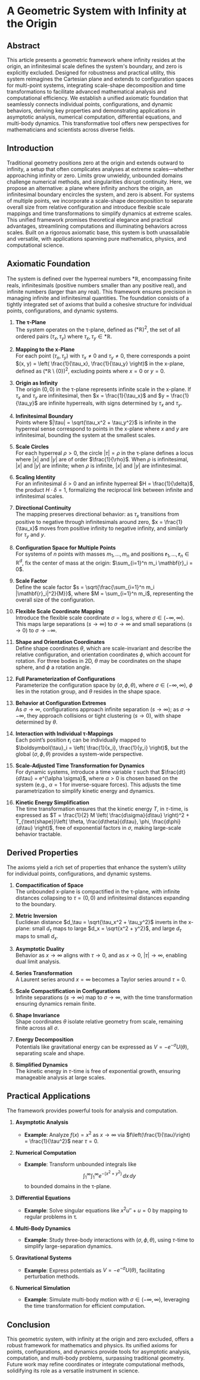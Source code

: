 # A Geometric System with Infinity at the Origin

## Abstract
This article presents a geometric framework where infinity resides at the origin, an infinitesimal scale defines the system's boundary, and zero is explicitly excluded. Designed for robustness and practical utility, this system reimagines the Cartesian plane and extends to configuration spaces for multi-point systems, integrating scale-shape decomposition and time transformations to facilitate advanced mathematical analysis and computational efficiency. We establish a unified axiomatic foundation that seamlessly connects individual points, configurations, and dynamic behaviors, deriving key properties and demonstrating applications in asymptotic analysis, numerical computation, differential equations, and multi-body dynamics. This transformative tool offers new perspectives for mathematicians and scientists across diverse fields.

## Introduction
Traditional geometry positions zero at the origin and extends outward to infinity, a setup that often complicates analyses at extreme scales—whether approaching infinity or zero. Limits grow unwieldy, unbounded domains challenge numerical methods, and singularities disrupt continuity. Here, we propose an alternative: a plane where infinity anchors the origin, an infinitesimal boundary encircles the system, and zero is absent. For systems of multiple points, we incorporate a scale-shape decomposition to separate overall size from relative configuration and introduce flexible scale mappings and time transformations to simplify dynamics at extreme scales. This unified framework promises theoretical elegance and practical advantages, streamlining computations and illuminating behaviors across scales. Built on a rigorous axiomatic base, this system is both unassailable and versatile, with applications spanning pure mathematics, physics, and computational science.

## Axiomatic Foundation
The system is defined over the hyperreal numbers $*\mathbb{R}$, encompassing finite reals, infinitesimals (positive numbers smaller than any positive real), and infinite numbers (larger than any real). This framework ensures precision in managing infinite and infinitesimal quantities. The foundation consists of a tightly integrated set of axioms that build a cohesive structure for individual points, configurations, and dynamic systems.

1. **The τ-Plane**  
   The system operates on the τ-plane, defined as $(*\mathbb{R})^2$, the set of all ordered pairs $(\tau_x, \tau_y)$ where $\tau_x, \tau_y \in *\mathbb{R}$.

2. **Mapping to the x-Plane**  
   For each point $(\tau_x, \tau_y)$ with $\tau_x \neq 0$ and $\tau_y \neq 0$, there corresponds a point $(x, y) = \left( \frac{1}{\tau_x}, \frac{1}{\tau_y} \right)$ in the x-plane, defined as $(*\mathbb{R} \setminus \{0\})^2$, excluding points where $x = 0$ or $y = 0$.

3. **Origin as Infinity**  
   The origin $(0,0)$ in the τ-plane represents infinite scale in the x-plane. If $\tau_x$ and $\tau_y$ are infinitesimal, then $x = \frac{1}{\tau_x}$ and $y = \frac{1}{\tau_y}$ are infinite hyperreals, with signs determined by $\tau_x$ and $\tau_y$.

4. **Infinitesimal Boundary**  
   Points where $|\tau| = \sqrt{\tau_x^2 + \tau_y^2}$ is infinite in the hyperreal sense correspond to points in the x-plane where $x$ and $y$ are infinitesimal, bounding the system at the smallest scales.

5. **Scale Circles**  
   For each hyperreal $\rho > 0$, the circle $|\tau| = \rho$ in the τ-plane defines a locus where $|x|$ and $|y|$ are of order $\frac{1}{\rho}$. When $\rho$ is infinitesimal, $|x|$ and $|y|$ are infinite; when $\rho$ is infinite, $|x|$ and $|y|$ are infinitesimal.

6. **Scaling Identity**  
   For an infinitesimal $\delta > 0$ and an infinite hyperreal $H = \frac{1}{\delta}$, the product $H \cdot \delta = 1$, formalizing the reciprocal link between infinite and infinitesimal scales.

7. **Directional Continuity**  
   The mapping preserves directional behavior: as $\tau_x$ transitions from positive to negative through infinitesimals around zero, $x = \frac{1}{\tau_x}$ moves from positive infinity to negative infinity, and similarly for $\tau_y$ and $y$.

8. **Configuration Space for Multiple Points**  
   For systems of $n$ points with masses $m_1, \dots, m_n$ and positions $\mathbf{r}_1, \dots, \mathbf{r}_n \in \mathbb{R}^d$, fix the center of mass at the origin: $\sum_{i=1}^n m_i \mathbf{r}_i = 0$.

9. **Scale Factor**  
   Define the scale factor $s = \sqrt{\frac{\sum_{i=1}^n m_i |\mathbf{r}_i|^2}{M}}$, where $M = \sum_{i=1}^n m_i$, representing the overall size of the configuration.

10. **Flexible Scale Coordinate Mapping**  
    Introduce the flexible scale coordinate $\sigma = \log s$, where $\sigma \in (-\infty, \infty)$. This maps large separations ($s \to \infty$) to $\sigma \to \infty$ and small separations ($s \to 0$) to $\sigma \to -\infty$.

11. **Shape and Orientation Coordinates**  
    Define shape coordinates $\theta$, which are scale-invariant and describe the relative configuration, and orientation coordinates $\phi$, which account for rotation. For three bodies in 2D, $\theta$ may be coordinates on the shape sphere, and $\phi$ a rotation angle.

12. **Full Parameterization of Configurations**  
    Parameterize the configuration space by $(\sigma, \phi, \theta)$, where $\sigma \in (-\infty, \infty)$, $\phi$ lies in the rotation group, and $\theta$ resides in the shape space.

13. **Behavior at Configuration Extremes**  
    As $\sigma \to \infty$, configurations approach infinite separation ($s \to \infty$); as $\sigma \to -\infty$, they approach collisions or tight clustering ($s \to 0$), with shape determined by $\theta$.

14. **Interaction with Individual τ-Mappings**  
    Each point’s position $\mathbf{r}_i$ can be individually mapped to $\boldsymbol{\tau}_i = \left( \frac{1}{x_i}, \frac{1}{y_i} \right)$, but the global $(\sigma, \phi, \theta)$ provides a system-wide perspective.

15. **Scale-Adjusted Time Transformation for Dynamics**  
    For dynamic systems, introduce a time variable $\tau$ such that $\frac{dt}{d\tau} = e^{\alpha \sigma}$, where $\alpha > 0$ is chosen based on the system (e.g., $\alpha = 1$ for inverse-square forces). This adjusts the time parametrization to simplify kinetic energy and dynamics.

16. **Kinetic Energy Simplification**  
    The time transformation ensures that the kinetic energy $T$, in $\tau$-time, is expressed as $T = \frac{1}{2} M \left( \frac{d\sigma}{d\tau} \right)^2 + T_{\text{shape}}\left( \theta, \frac{d\theta}{d\tau}, \phi, \frac{d\phi}{d\tau} \right)$, free of exponential factors in $\sigma$, making large-scale behavior tractable.

## Derived Properties
The axioms yield a rich set of properties that enhance the system’s utility for individual points, configurations, and dynamic systems.

1. **Compactification of Space**  
   The unbounded x-plane is compactified in the τ-plane, with infinite distances collapsing to $\tau = (0,0)$ and infinitesimal distances expanding to the boundary.

2. **Metric Inversion**  
   Euclidean distance $d_\tau = \sqrt{\tau_x^2 + \tau_y^2}$ inverts in the x-plane: small $d_\tau$ maps to large $d_x = \sqrt{x^2 + y^2}$, and large $d_\tau$ maps to small $d_x$.

3. **Asymptotic Duality**  
   Behavior as $x \to \infty$ aligns with $\tau \to 0$, and as $x \to 0$, $|\tau| \to \infty$, enabling dual limit analysis.

4. **Series Transformation**  
   A Laurent series around $x = \infty$ becomes a Taylor series around $\tau = 0$.

5. **Scale Compactification in Configurations**  
   Infinite separations ($s \to \infty$) map to $\sigma \to \infty$, with the time transformation ensuring dynamics remain finite.

6. **Shape Invariance**  
   Shape coordinates $\theta$ isolate relative geometry from scale, remaining finite across all $\sigma$.

7. **Energy Decomposition**  
   Potentials like gravitational energy can be expressed as $V = -e^{-\sigma} U(\theta)$, separating scale and shape.

8. **Simplified Dynamics**  
   The kinetic energy in $\tau$-time is free of exponential growth, ensuring manageable analysis at large scales.

## Practical Applications
The framework provides powerful tools for analysis and computation.

1. **Asymptotic Analysis**  
   - **Example**: Analyze $f(x) = x^2$ as $x \to \infty$ via $f\left(\frac{1}{\tau}\right) = \frac{1}{\tau^2}$ near $\tau = 0$.

2. **Numerical Computation**  
   - **Example**: Transform unbounded integrals like $$ \int_1^\infty \int_1^\infty e^{-(x^2 + y^2)} \, dx \, dy $$ to bounded domains in the τ-plane.

3. **Differential Equations**  
   - **Example**: Solve singular equations like $x^2 u'' + u = 0$ by mapping to regular problems in τ.

4. **Multi-Body Dynamics**  
   - **Example**: Study three-body interactions with $(\sigma, \phi, \theta)$, using $\tau$-time to simplify large-separation dynamics.

5. **Gravitational Systems**  
   - **Example**: Express potentials as $V = -e^{-\sigma} U(\theta)$, facilitating perturbation methods.

6. **Numerical Simulation**  
   - **Example**: Simulate multi-body motion with $\sigma \in (-\infty, \infty)$, leveraging the time transformation for efficient computation.

## Conclusion
This geometric system, with infinity at the origin and zero excluded, offers a robust framework for mathematics and physics. Its unified axioms for points, configurations, and dynamics provide tools for asymptotic analysis, computation, and multi-body problems, surpassing traditional geometry. Future work may refine coordinates or integrate computational methods, solidifying its role as a versatile instrument in science.
